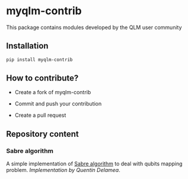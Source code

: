 # myqlm-contrib

This package contains modules developed by the QLM user community

## Installation

```bash
pip install myqlm-contrib
```

## How to contribute?

* Create a fork of myqlm-contrib

* Commit and push your contribution

* Create a pull request


## Repository content

### Sabre algorithm

A simple implementation of [Sabre algorithm](https://dl.acm.org/doi/10.1145/3297858.3304023) to deal with qubits mapping problem.
*Implementation by Quentin Delamea*.
